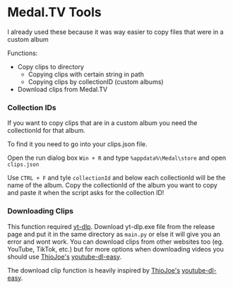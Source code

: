 # Medal.TV Tools

I already used these because it was way easier to copy files that were in a custom album

Functions:

- Copy clips to directory
  - Copying clips with certain string in path
  - Copying clips by collectionID (custom albums)
- Download clips from Medal.TV

### Collection IDs

If you want to copy clips that are in a custom album you need the collectionId for that album.

To find it you need to go into your clips.json file.

Open the run dialog box `Win + R` and type `%appdata%\Medal\store` and open `clips.json`

Use `CTRL + F` and tyle `collectionId` and below each collectionId will be the name of the album. Copy the collectionId of the album you want to copy and paste it when the script asks for the collection ID!

### Downloading Clips

This function required [yt-dlp](https://github.com/yt-dlp/yt-dlp). Download yt-dlp.exe file from the release page and put it in the same directory as `main.py` or else it will give you an error and wont work. You can download clips from other websites too (eg. YouTube, TikTok, etc.) but for more options when downloading videos you should use [ThioJoe's](https://youtube.com/@ThioJoe) [youtube-dl-easy](https://github.com/ThioJoe/youtube-dl-easy).

The download clip function is heavily inspired by [ThioJoe's](https://youtube.com/@ThioJoe) [youtube-dl-easy](https://github.com/ThioJoe/youtube-dl-easy).
